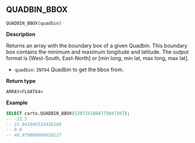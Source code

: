 ## QUADBIN_BBOX

```sql:signature
QUADBIN_BBOX(quadbin)
```

**Description**

Returns an array with the boundary box of a given Quadbin. This boundary box contains the minimum and maximum longitude and latitude. The output format is [West-South, East-North] or [min long, min lat, max long, max lat].

* `quadbin`: `INT64` Quadbin to get the bbox from.

**Return type**

`ARRAY<FLOAT64>`

**Example**

```sql
SELECT carto.QUADBIN_BBOX(5207251884775047167);
-- -22.5
-- 21.943045533438188
-- 0.0
-- 40.979898069620127
```

